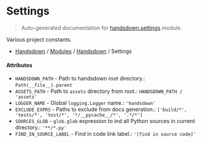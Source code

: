 # Settings

> Auto-generated documentation for [handsdown.settings](https://github.com/vemel/handsdown/blob/master/handsdown/settings.py) module.

Various project constants.

- [Handsdown](../README.md#-handsdown---python-documentation-generator) / [Modules](../MODULES.md#modules) / [Handsdown](index.md#handsdown) / Settings

#### Attributes

- `HANDSDOWN_PATH` - Path to handsdown root directory.: `Path(__file__).parent`
- `ASSETS_PATH` - Path to `assets` directory from root.: `HANDSDOWN_PATH / 'assets'`
- `LOGGER_NAME` - Global `logging.Logger` name.: `'handsdown'`
- `EXCLUDE_EXPRS` - Paths to exclude from docs generation.: `['build/*', 'tests/*', 'test/*', '*/__pycache__/*', '.*/*']`
- `SOURCES_GLOB` - `glob.glob` expression to ind all Python sources in current directory.: `'**/*.py'`
- `FIND_IN_SOURCE_LABEL` - Find in code link label.: `'[find in source code]'`
